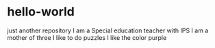 # hello-world
just another repository
I am a Special education teacher with IPS
I am a mother of three
I like to do puzzles
I like the color purple
